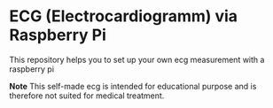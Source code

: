 # ECG (Electrocardiogramm) via Raspberry Pi


This repository helps you to set up your own ecg measurement with a raspberry pi


**Note**
This self-made ecg is intended for educational purpose and is therefore not suited for medical treatment.

